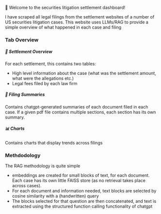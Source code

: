 👋 Welcome to the securities litigation settlement dashboard!

I have scraped all legal filings from the settlement websites of a number of US securities litigation cases. 
This website uses LLMs/RAG to provide a simple overview of what happened in each case and filing

### Tab Overview 

##### 🔎 Settlement Overview 
For each settlement, this contains two tables:
- High level information about the case (what was the settlement amount, what were the allegations etc.)
- Legal fees filed by each law firm

##### 📃 Filing Summaries 
Contains chatgpt-generated summaries of each document filed in each case. 
If a given pdf file contains multiple sections, each section has its own summary.

##### 📊 Charts 
Contains charts that display trends across filings


### Methdodology
The RAG methodology is quite simple 
- embeddings are created for small blocks of text, for each document. Each case has its own little FAISS store (as no retrieval takes place across cases).
- For each document and information needed, text blocks are selected by cosine similarity with a (handwritten) query
- The blocks selected for that question are then concatenated, and text is extracted using the structured function calling functionality of chatgpt